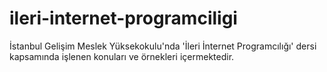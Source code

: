 # ileri-internet-programciligi
İstanbul Gelişim Meslek Yüksekokulu'nda 'İleri İnternet Programcılığı' dersi kapsamında işlenen konuları ve örnekleri içermektedir.
